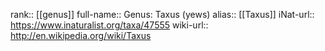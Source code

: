

rank:: [[genus]]
full-name:: Genus: Taxus (yews)
alias:: [[Taxus]]
iNat-url:: https://www.inaturalist.org/taxa/47555
wiki-url:: http://en.wikipedia.org/wiki/Taxus